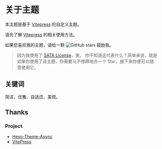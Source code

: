 # 关于主题

本主题是基于 [Vitepress](https://vitepress.dev/) 的自定义主题。

请先了解 [Vitepress](https://vitepress.dev/) 的相关使用方法。

如果您喜欢我的主题，请给一颗 <a href="https://github.com/MaLuns/vitepress-theme-async" target="_blank" rel="noreferrer"><img src="https://img.shields.io/github/stars/MaLuns/vitepress-theme-async?style=social" alt="GitHub stars" style="display: inline-block;"></a> 鼓励我。

> 因为我使用了 [SATA License](https://github.com/zTrix/sata-license)，笑。
> 你不知道这代表什么？简单来说，就是如果你使用了该主题，你需要马不停蹄地点一个 Star，接下来你便可以随意使用它。

## 关键词

简洁、优雅、自适应、美观。

## Thanks

### Project

- [Hexo-Theme-Async](https://github.com/maluns/hexo-theme-async)
- [VitePress](https://github.com/vuejs/vitepress)
